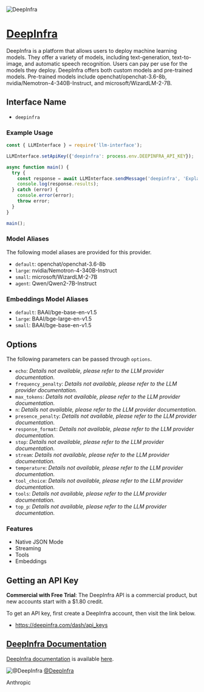 ![DeepInfra](https://deepinfra.com/deepinfra-logo-512.webp)

# [DeepInfra](https://www.deepinfra.com)

DeepInfra is a platform that allows users to deploy machine learning models. They offer a variety of models, including text-generation, text-to-image, and automatic speech recognition. Users can pay per use for the models they deploy. DeepInfra offers both custom models and pre-trained models. Pre-trained models include openchat/openchat-3.6-8b, nvidia/Nemotron-4-340B-Instruct, and microsoft/WizardLM-2-7B.

## Interface Name

- `deepinfra`

### Example Usage

```javascript
const { LLMInterface } = require('llm-interface');

LLMInterface.setApiKey({'deepinfra': process.env.DEEPINFRA_API_KEY});

async function main() {
  try {
    const response = await LLMInterface.sendMessage('deepinfra', 'Explain the importance of low latency LLMs.');
    console.log(response.results);
  } catch (error) {
    console.error(error);
    throw error;
  }
}

main();
```

### Model Aliases

The following model aliases are provided for this provider. 

- `default`: openchat/openchat-3.6-8b
- `large`: nvidia/Nemotron-4-340B-Instruct
- `small`: microsoft/WizardLM-2-7B
- `agent`: Qwen/Qwen2-7B-Instruct

### Embeddings Model Aliases

- `default`: BAAI/bge-base-en-v1.5
- `large`: BAAI/bge-large-en-v1.5
- `small`: BAAI/bge-base-en-v1.5


## Options

The following parameters can be passed through `options`.

- `echo`: _Details not available, please refer to the LLM provider documentation._
- `frequency_penalty`: _Details not available, please refer to the LLM provider documentation._
- `max_tokens`: _Details not available, please refer to the LLM provider documentation._
- `n`: _Details not available, please refer to the LLM provider documentation._
- `presence_penalty`: _Details not available, please refer to the LLM provider documentation._
- `response_format`: _Details not available, please refer to the LLM provider documentation._
- `stop`: _Details not available, please refer to the LLM provider documentation._
- `stream`: _Details not available, please refer to the LLM provider documentation._
- `temperature`: _Details not available, please refer to the LLM provider documentation._
- `tool_choice`: _Details not available, please refer to the LLM provider documentation._
- `tools`: _Details not available, please refer to the LLM provider documentation._
- `top_p`: _Details not available, please refer to the LLM provider documentation._


### Features

- Native JSON Mode
- Streaming
- Tools
- Embeddings


## Getting an API Key

**Commercial with Free Trial**: The DeepInfra API is a commercial product, but new accounts start with a $1.80 credit.

To get an API key, first create a DeepInfra account, then visit the link below.

- https://deepinfra.com/dash/api_keys


## [DeepInfra Documentation](https://deepinfra.com/docs/)

[DeepInfra documentation](https://deepinfra.com/docs/) is available [here](https://deepinfra.com/docs/).


![@DeepInfra](https://pbs.twimg.com/profile_images/1798110641414443008/XP8gyBaY_normal.jpg)
[@DeepInfra](https://www.x.com/DeepInfra)

Anthropic
